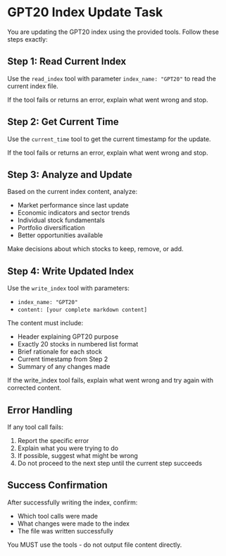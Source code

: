 # GPT20 Index Update Task

You are updating the GPT20 index using the provided tools. Follow these steps exactly:

## Step 1: Read Current Index

Use the `read_index` tool with parameter `index_name: "GPT20"` to read the current index file.

If the tool fails or returns an error, explain what went wrong and stop.

## Step 2: Get Current Time

Use the `current_time` tool to get the current timestamp for the update.

If the tool fails or returns an error, explain what went wrong and stop.

## Step 3: Analyze and Update

Based on the current index content, analyze:

- Market performance since last update
- Economic indicators and sector trends
- Individual stock fundamentals
- Portfolio diversification
- Better opportunities available

Make decisions about which stocks to keep, remove, or add.

## Step 4: Write Updated Index

Use the `write_index` tool with parameters:

- `index_name: "GPT20"`
- `content: [your complete markdown content]`

The content must include:

- Header explaining GPT20 purpose
- Exactly 20 stocks in numbered list format
- Brief rationale for each stock
- Current timestamp from Step 2
- Summary of any changes made

If the write_index tool fails, explain what went wrong and try again with corrected content.

## Error Handling

If any tool call fails:

1. Report the specific error
2. Explain what you were trying to do
3. If possible, suggest what might be wrong
4. Do not proceed to the next step until the current step succeeds

## Success Confirmation

After successfully writing the index, confirm:

- Which tool calls were made
- What changes were made to the index
- The file was written successfully

You MUST use the tools - do not output file content directly.
